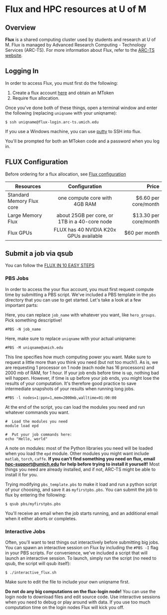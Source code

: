 # Flux and HPC resources at U of M

## Overview
__Flux__ is a shared computing cluster used by students and research at U of M. Flux is managed by Advanced Research Computing - Technology Services (ARC-TS). For more information about Flux, refer to the [ARC-TS website](http://arc-ts.umich.edu/resources/compute-resources/).

## Logging In

In order to access Flux, you must first do the following:

1. Create a flux account [here](https://arc-ts.umich.edu/fluxform/)
and obtain an MToken
2. Require flux allocation. 

Once you've done both of these things, open a terminal window and
enter the following (replacing `uniqname` with your uniqname):

```
$ ssh uniqname@flux-login.arc-ts.umich.edu
```

If you use a Windows machine, you can use
[putty](http://www.putty.org/) to SSH into flux.

You'll be prompted for both an MToken code and a password when you log
in.

## FLUX Configuration
Before ordering for a flux allocation, see [Flux configuration](http://arc-ts.umich.edu/flux/flux-configuration/)

| Resources                     |  Configuration   |  Price  |
| ----------------------------- |:-------------:| -----:|
| Standard Memory Flux core     |  one compute core with 4GB RAM | $6.60 per core/month |
| Large Memory Flux      | about 25GB per core,  or 1TB in a 40-core node     |  $13.30 per core/month |
| Flux GPUs | FLUX has 40 NVIDIA K20x GPUs available      |    $60 per month |

## Submit a job via qsub
You can follow the [FLUX IN 10 EASY STEPS](http://arc-ts.umich.edu/flux/using-flux/flux-in-10-easy-steps/)

### PBS Jobs

In order to access the your flux account, you must first
request compute time by submitting a PBS script. We've included a PBS
template in the `pbs` directory that you can use to get started. Let's
take a look at a few important parts:

Here, you can replace `job_name` with whatever you want, like
`hero_groups`. Pick something descriptive!

```
#PBS -N job_name
```

Here, make sure to replace `uniqname` with your actual uniqname:

```
#PBS -M uniqname@umich.edu
```

This line specifies how much computing power you want. Make sure to
request a little more than you think you need (but not too much!). As
is, we are requesting 1 processor on 1 node (each node has 16
processors) and 2000 mb of RAM, for 1 hour. If your job ends before
time is up, nothing bad will happen. However, if time is up before
your job ends, you might lose the results of your computation. It's
therefore good practice to save intermediate snapshots of your results
when running long jobs.

```
#PBS -l nodes=1:ppn=1,mem=2000mb,walltime=01:00:00
```

At the end of the script, you can load the modules you need and run
whatever commands you want.

```
#  Load the modules you need
module load epd

#  Put your job commands here:
echo "Hello, world"
```

A note on modules: most of the Python libraries you need will be
loaded when you load the `epd` module. Other modules you might want
include `matlab`, `torch`, `caffe`. **If you can't find something you
need on flux, email hpc-support@umich.edu for help before trying to
install it yourself!** Most things you need are already installed, and
if not, ARC-TS might be able to install it for you.

Trying modifying `pbs_template.pbs` to make it load and run a python
script of your choosing, and save it as `myfirstpbs.pbs`. You can
submit the job to flux by entering the following:

```
$ qsub pbs/myfirstpbs.pbs
```

You'll receive an email when the job starts running, and an additional
email when it either aborts or completes.

### Interactive Jobs

Often, you'll want to test things out interactively before submitting
big jobs. You can spawn an interactive session on Flux by including
the `#PBS -I` flag in your PBS scripts. For convenience, we've
included a script that will launch an interactive session. To launch,
simply run the script (no need to qsub, the script will qsub itself):

```
$ ./interactive_flux.sh
```

Make sure to edit the file to include your own uniqname first.

**Do not do any big computations on the flux-login node!** You can use
  the login node to download files and edit source code. Use
  interactive sessions when you need to debug or play around with
  data. If you use too much computation time on the login nodes Flux
  will kick you off.
